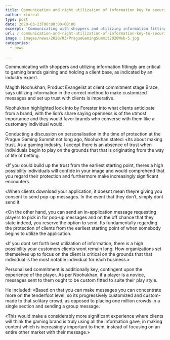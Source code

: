 ```yaml
---
title: Communication and right utilization of information key to securing clients says pro
author: xforeal 
type: post
date: 2020-03-23T00:00:00+00:00
excerpt: 'Communicating with shoppers and utilizing information fittingly are critical to gaming brands gaining and holding a client base, as indicated by an industry specialist '
url: / communication-and-right-utilization-of-information-key-to-securing-clients-says-pro/
image : images/news/2020/03/PragueGamingSummit2020Web-5.jpg
categories:
  - news

---
```

Communicating with shoppers and utilizing information fittingly are critical to gaming brands gaining and holding a client base, as indicated by an industry expert. 

Magith Noohukhan, Product Evangelist at client commitment stage Braze, says utilizing information in the correct method to make customized messages and set up trust with clients is imperative. 

Noohukhan highlighted look into by Forester into what clients anticipate from a brand, with the lion&#8217;s share saying openness is of the utmost importance and they would favor brands who converse with them like a customary individual would. 

Conducting a discussion on personalisation in the time of protection at the Prague Gaming Summit not long ago, Noohukhan stated: &#171;Its about making trust. As a gaming industry, I accept there is an absence of trust when individuals begin to play on the grounds that that is originating from the way of life of betting. 

&#171;If you could build up the trust from the earliest starting point, theres a high possibility individuals will confide in your image and would comprehend that you regard their protection and furthermore make increasingly significant encounters. 

&#171;When clients download your application, it doesnt mean theyre giving you consent to send pop-up messages. In the event that they don&#8217;t, simply dont send it. 

&#171;On the other hand, you can send an in-application message requesting players to pick in for pop-up messages and on the off chance that they state indeed, you reserve the option to send. Its fundamentally regarding the protection of clients from the earliest starting point of when somebody begins to utilize the application. 

&#171;If you dont set forth best utilization of information, there is a high possibility your customers clients wont remain long. How organizations set themselves up to focus on the client is critical on the grounds that that individual is the most notable individual for each business.&#187; 

Personalised commitment is additionally key, contingent upon the experience of the player. As per Noohukhan, if a player is a novice, messages sent to them ought to be custom fitted to suite their play style. 

He included: &#171;Based on that you can make messages you can concentrate more on the tenderfoot level, so its progressively customized and custom-made to that solitary crowd, as opposed to placing one million crowds in a single section and sending a group message. 

&#171;This would make a considerably more significant experience where clients will think the gaming brand is truly using all the information gave, in making content which is increasingly important to them, instead of focusing on an entire other market with their message.&#187;